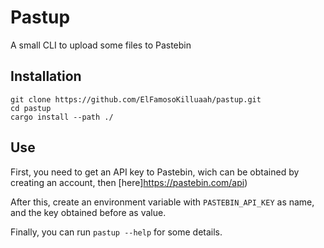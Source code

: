 # Pastup
A small CLI to upload some files to Pastebin

## Installation
``` 
git clone https://github.com/ElFamosoKilluaah/pastup.git
cd pastup
cargo install --path ./
```

## Use
First, you need to get an API key to Pastebin, wich can be obtained by creating an account, then [here]https://pastebin.com/api)

After this, create an environment variable with ``PASTEBIN_API_KEY`` as name, and the key obtained before as value.

Finally, you can run ``pastup --help`` for some details.
